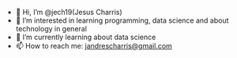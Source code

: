 - 👋 Hi, I’m @jech19(Jesus Charris)
- 👀 I’m interested in learning programming, data science and about technology in general
- 🌱 I’m currently learning about data science
- 📫 How to reach me: jandrescharris@gmail.com

<!---
jech19/jech19 is a ✨ special ✨ repository because its `README.md` (this file) appears on your GitHub profile.
You can click the Preview link to take a look at your changes.
--->

